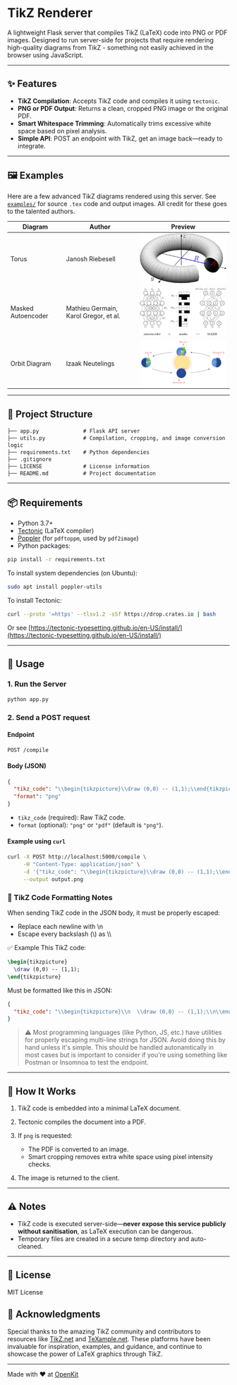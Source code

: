 # TikZ Renderer

A lightweight Flask server that compiles TikZ (LaTeX) code into PNG or PDF images. Designed to run server-side for projects that require rendering high-quality diagrams from TikZ - something not easily achieved in the browser using JavaScript.

---

## ✨ Features

- **TikZ Compilation**: Accepts TikZ code and compiles it using `tectonic`.
- **PNG or PDF Output**: Returns a clean, cropped PNG image or the original PDF.
- **Smart Whitespace Trimming**: Automatically trims excessive white space based on pixel analysis.
- **Simple API**: POST an endpoint with TikZ, get an image back—ready to integrate.

---

## 🖼 Examples

Here are a few advanced TikZ diagrams rendered using this server.
See [`examples/`](examples/) for source `.tex` code and output images. All credit for these goes to the talented authors.

| Diagram             | Author             | Preview |
|---------------------|--------------------|---------|
| Torus  | Janosh Riebesell            | <img src="examples/torus/rendered_output.png" width="350"/> |
| Masked Autoencoder  | Mathieu Germain, Karol Gregor, et al.   | <img src="examples/masked_autoencoder/rendered_output.png" width="350"/> |
| Orbit Diagram       | Izaak Neutelings   | <img src="examples/orbit_diagram/rendered_output.png" width="350"/> |

---

## 📁 Project Structure

```
├── app.py              # Flask API server
├── utils.py            # Compilation, cropping, and image conversion logic
├── requirements.txt    # Python dependencies
├── .gitignore
├── LICENSE             # License information
├── README.md           # Project documentation
````

---

## 📦 Requirements

- Python 3.7+
- [Tectonic](https://tectonic-typesetting.github.io/) (LaTeX compiler)
- [Poppler](https://poppler.freedesktop.org/) (for `pdftoppm`, used by `pdf2image`)
- Python packages:

```bash
pip install -r requirements.txt
````

To install system dependencies (on Ubuntu):

```bash
sudo apt install poppler-utils
```

To install Tectonic:

```bash
curl --proto '=https' --tlsv1.2 -sSf https://drop.crates.io | bash
```

Or see [https://tectonic-typesetting.github.io/en-US/install/](https://tectonic-typesetting.github.io/en-US/install/)

---

## 🚀 Usage

### 1. Run the Server

```bash
python app.py
```

### 2. Send a POST request

#### Endpoint

```
POST /compile
```

#### Body (JSON)

```json
{
  "tikz_code": "\\begin{tikzpicture}\\draw (0,0) -- (1,1);\\end{tikzpicture}",
  "format": "png"
}
```

* `tikz_code` (required): Raw TikZ code.
* `format` (optional): `"png"` or `"pdf"` (default is `"png"`).

#### Example using `curl`

```bash
curl -X POST http://localhost:5000/compile \
     -H "Content-Type: application/json" \
     -d '{"tikz_code": "\\begin{tikzpicture}\\draw (0,0) -- (1,1);\\end{tikzpicture}"}' \
     --output output.png
```

### 📝 TikZ Code Formatting Notes

When sending TikZ code in the JSON body, it must be properly escaped:

- Replace each newline with \n
- Escape every backslash (\\) as \\\

✅ Example
This TikZ code:
```latex
\begin{tikzpicture}
  \draw (0,0) -- (1,1);
\end{tikzpicture}
```
Must be formatted like this in JSON:
```json
{
  "tikz_code": "\\begin{tikzpicture}\\n  \\draw (0,0) -- (1,1);\\n\\end{tikzpicture}"
}
```

> ⚠️ Most programming languages (like Python, JS, etc.) have utilities for properly escaping multi-line strings for JSON. Avoid doing this by hand unless it's simple. This should be handled autonamtically in most cases but is important to consider if you're using something like Postman or Insomnoa to test the endpoint.

---

## 🧠 How It Works

1. TikZ code is embedded into a minimal LaTeX document.
2. Tectonic compiles the document into a PDF.
3. If `png` is requested:

   * The PDF is converted to an image.
   * Smart cropping removes extra white space using pixel intensity checks.
4. The image is returned to the client.

---

## ⚠️ Notes

* TikZ code is executed server-side—**never expose this service publicly without sanitisation**, as LaTeX execution can be dangerous.
* Temporary files are created in a secure temp directory and auto-cleaned.

---

## 📜 License

MIT License

## 🙏 Acknowledgments

Special thanks to the amazing TikZ community and contributors to resources like [TikZ.net](https://tikz.net) and [TeXample.net](http://www.texample.net/). These platforms have been invaluable for inspiration, examples, and guidance, and continue to showcase the power of LaTeX graphics through TikZ.

---

Made with ❤️ at [OpenKit](https://openkit.co.uk)
